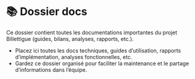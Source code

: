 # 📚 Dossier docs

Ce dossier contient toutes les documentations importantes du projet Billettigue (guides, bilans, analyses, rapports, etc.).

- Placez ici toutes les docs techniques, guides d’utilisation, rapports d’implémentation, analyses fonctionnelles, etc.
- Gardez ce dossier organisé pour faciliter la maintenance et le partage d’informations dans l’équipe. 